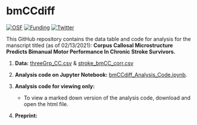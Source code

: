 # bmCCdiff
[![OSF](https://img.shields.io/badge/DOI%20-10.17605%2Fosf.io%2Fuh574-yellowgreen)](https://osf.io/7j9xe/)
[![Funding](https://img.shields.io/badge/NIH-F31HD098796-blue)](https://grantome.com/grant/NIH/F31-HD098796-01)
[![Twitter](https://img.shields.io/twitter/url/https/twitter.com/rinivarg.svg?style=social&label=@rinivarg)](https://twitter.com/rinivarg)

This GitHub repository contains the data table and code for analysis for the manscript titled (as of 02/13/2021): **Corpus Callosal Microstructure Predicts Bimanual Motor Performance In Chronic Stroke Survivors.**

1) **Data:** [threeGrp_CC.csv](https://github.com/rinivarg/bmCCdiff/blob/main/data/1_threeGrp_CC.csv) & [stroke_bmCC_corr.csv](https://github.com/rinivarg/bmCCdiff/blob/main/data/2_stroke_bmCC_corr.csv)

2) **Analysis code on Jupyter Notebook:** [bmCCdiff_Analysis_Code.ipynb](https://github.com/rinivarg/bmCCdiff/blob/main/bmCCdiff-FINAL.ipynb). 

3) **Analysis code for viewing only:** 
    - To view a marked down version of the analysis code, download and open the html file.

4) **Preprint:** 
